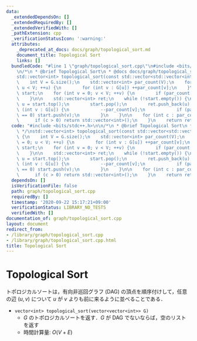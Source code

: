 ```yaml
---
data:
  _extendedDependsOn: []
  _extendedRequiredBy: []
  _extendedVerifiedWith: []
  _pathExtension: cpp
  _verificationStatusIcon: ':warning:'
  attributes:
    _deprecated_at_docs: docs/graph/topological_sort.md
    document_title: Topological Sort
    links: []
  bundledCode: "#line 1 \"graph/topological_sort.cpp\"\n#include <bits/stdc++.h>\n\
    \n/*\n * @brief Topological Sort\n * @docs docs/graph/topological_sort.md\n */\n\
    std::vector<int> topological_sort(const std::vector<std::vector<int>>& G) {\n\
    \    int V = G.size();\n    std::vector<int> par_count(V);\n    for (int u = 0;\
    \ u < V; ++u) {\n        for (int v : G[u]) ++par_count[v];\n    }\n    std::stack<int>\
    \ start;\n    for (int v = 0; v < V; ++v) {\n        if (par_count[v] == 0) start.push(v);\n\
    \    }\n\n    std::vector<int> ret;\n    while (!start.empty()) {\n        int\
    \ u = start.top();\n        start.pop();\n        ret.push_back(u);\n        for\
    \ (int v : G[u]) {\n            --par_count[v];\n            if (par_count[v]\
    \ == 0) start.push(v);\n        }\n    }\n\n    for (int c : par_count) {\n  \
    \      if (c > 0) return std::vector<int>();\n    }\n    return ret;\n}\n"
  code: "#include <bits/stdc++.h>\n\n/*\n * @brief Topological Sort\n * @docs docs/graph/topological_sort.md\n\
    \ */\nstd::vector<int> topological_sort(const std::vector<std::vector<int>>& G)\
    \ {\n    int V = G.size();\n    std::vector<int> par_count(V);\n    for (int u\
    \ = 0; u < V; ++u) {\n        for (int v : G[u]) ++par_count[v];\n    }\n    std::stack<int>\
    \ start;\n    for (int v = 0; v < V; ++v) {\n        if (par_count[v] == 0) start.push(v);\n\
    \    }\n\n    std::vector<int> ret;\n    while (!start.empty()) {\n        int\
    \ u = start.top();\n        start.pop();\n        ret.push_back(u);\n        for\
    \ (int v : G[u]) {\n            --par_count[v];\n            if (par_count[v]\
    \ == 0) start.push(v);\n        }\n    }\n\n    for (int c : par_count) {\n  \
    \      if (c > 0) return std::vector<int>();\n    }\n    return ret;\n}"
  dependsOn: []
  isVerificationFile: false
  path: graph/topological_sort.cpp
  requiredBy: []
  timestamp: '2020-09-22 15:17:21+09:00'
  verificationStatus: LIBRARY_NO_TESTS
  verifiedWith: []
documentation_of: graph/topological_sort.cpp
layout: document
redirect_from:
- /library/graph/topological_sort.cpp
- /library/graph/topological_sort.cpp.html
title: Topological Sort
---
```

# Topological Sort

トポロジカルソートは，有向非巡回グラフ (DAG) の頂点を順序付けして，任意の辺 $(u, v)$ について $u$ が $v$ よりも前に来るように並べることである．

- `vector<int> topological_sort(vector<vector<int>> G)`
    - $G$ のトポロジカルソートを返す．$G$ が DAG でないならば，空のリストを返す
    - 時間計算量: $O(V + E)$